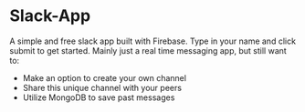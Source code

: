 # Slack-App
A simple and free slack app built with Firebase.
Type in your name and click submit to get started.
Mainly just a real time messaging app, but still want to:
- Make an option to create your own channel
- Share this unique channel with your peers
- Utilize MongoDB to save past messages
